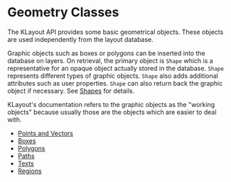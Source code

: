 
# Geometry Classes

The KLayout API provides some basic geometrical objects. These objects are used
independently from the layout database. 

Graphic objects such as boxes or polygons can be inserted into the database
on layers. On retrieval, the primary object is `Shape` which is 
a representative for an opaque object actually stored in the database. `Shape`  
represents different types of graphic objects. `Shape` also adds additional attributes
such as user properties. `Shape` can also return back the graphic object
if necessary. See [Shapes](../shapes) for details.

KLayout's documentation refers to the graphic objects as the "working objects"
because usually those are the objects which are easier to deal with.

* [Points and Vectors](pointsandvectors)
* [Boxes](boxes)
* [Polygons](polygons)
* [Paths](paths)
* [Texts](texts)
* [Regions](regions)

